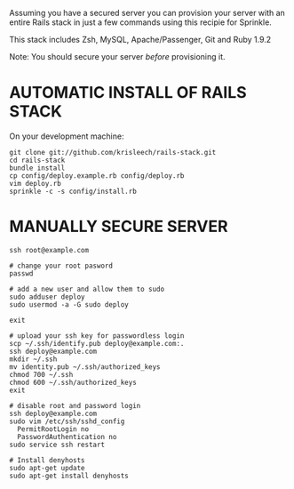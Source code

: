 Assuming you have a secured server you can provision your server with an entire
Rails stack in just a few commands using this recipie for Sprinkle.

This stack includes Zsh, MySQL, Apache/Passenger, Git and Ruby 1.9.2

Note: You should secure your server *before* provisioning it.

AUTOMATIC INSTALL OF RAILS STACK 
================================

On your development machine:

```
git clone git://github.com/krisleech/rails-stack.git
cd rails-stack
bundle install
cp config/deploy.example.rb config/deploy.rb
vim deploy.rb
sprinkle -c -s config/install.rb
```

MANUALLY SECURE SERVER
======================

```
ssh root@example.com

# change your root pasword
passwd

# add a new user and allow them to sudo
sudo adduser deploy
sudo usermod -a -G sudo deploy

exit
```

```
# upload your ssh key for passwordless login
scp ~/.ssh/identify.pub deploy@example.com:.
ssh deploy@example.com
mkdir ~/.ssh
mv identity.pub ~/.ssh/authorized_keys
chmod 700 ~/.ssh
chmod 600 ~/.ssh/authorized_keys
exit
```

```
# disable root and password login
ssh deploy@example.com
sudo vim /etc/ssh/sshd_config
  PermitRootLogin no 
  PasswordAuthentication no
sudo service ssh restart

# Install denyhosts
sudo apt-get update
sudo apt-get install denyhosts 
```
